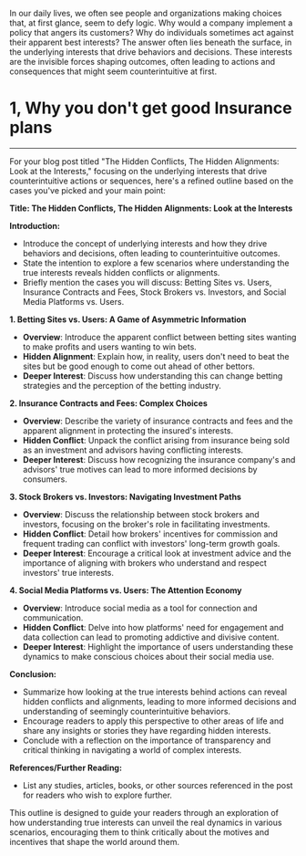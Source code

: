 In our daily lives, we often see people and organizations making choices that, at first glance, seem to defy logic. Why would a company implement a policy that angers its customers? Why do individuals sometimes act against their apparent best interests? The answer often lies beneath the surface, in the underlying interests that drive behaviors and decisions. These interests are the invisible forces shaping outcomes, often leading to actions and consequences that might seem counterintuitive at first.

# 1, Why you don't get good Insurance plans


-------

For your blog post titled "The Hidden Conflicts, The Hidden Alignments: Look at the Interests," focusing on the underlying interests that drive counterintuitive actions or sequences, here's a refined outline based on the cases you've picked and your main point:

**Title: The Hidden Conflicts, The Hidden Alignments: Look at the Interests**

**Introduction:**

- Introduce the concept of underlying interests and how they drive behaviors and decisions, often leading to counterintuitive outcomes.
- State the intention to explore a few scenarios where understanding the true interests reveals hidden conflicts or alignments.
- Briefly mention the cases you will discuss: Betting Sites vs. Users, Insurance Contracts and Fees, Stock Brokers vs. Investors, and Social Media Platforms vs. Users.

**1. Betting Sites vs. Users: A Game of Asymmetric Information**

- **Overview**: Introduce the apparent conflict between betting sites wanting to make profits and users wanting to win bets.
- **Hidden Alignment**: Explain how, in reality, users don't need to beat the sites but be good enough to come out ahead of other bettors.
- **Deeper Interest**: Discuss how understanding this can change betting strategies and the perception of the betting industry.

**2. Insurance Contracts and Fees: Complex Choices**

- **Overview**: Describe the variety of insurance contracts and fees and the apparent alignment in protecting the insured's interests.
- **Hidden Conflict**: Unpack the conflict arising from insurance being sold as an investment and advisors having conflicting interests.
- **Deeper Interest**: Discuss how recognizing the insurance company's and advisors' true motives can lead to more informed decisions by consumers.

**3. Stock Brokers vs. Investors: Navigating Investment Paths**

- **Overview**: Discuss the relationship between stock brokers and investors, focusing on the broker's role in facilitating investments.
- **Hidden Conflict**: Detail how brokers' incentives for commission and frequent trading can conflict with investors' long-term growth goals.
- **Deeper Interest**: Encourage a critical look at investment advice and the importance of aligning with brokers who understand and respect investors' true interests.

**4. Social Media Platforms vs. Users: The Attention Economy**

- **Overview**: Introduce social media as a tool for connection and communication.
- **Hidden Conflict**: Delve into how platforms' need for engagement and data collection can lead to promoting addictive and divisive content.
- **Deeper Interest**: Highlight the importance of users understanding these dynamics to make conscious choices about their social media use.

**Conclusion:**

- Summarize how looking at the true interests behind actions can reveal hidden conflicts and alignments, leading to more informed decisions and understanding of seemingly counterintuitive behaviors.
- Encourage readers to apply this perspective to other areas of life and share any insights or stories they have regarding hidden interests.
- Conclude with a reflection on the importance of transparency and critical thinking in navigating a world of complex interests.

**References/Further Reading:**

- List any studies, articles, books, or other sources referenced in the post for readers who wish to explore further.

This outline is designed to guide your readers through an exploration of how understanding true interests can unveil the real dynamics in various scenarios, encouraging them to think critically about the motives and incentives that shape the world around them.